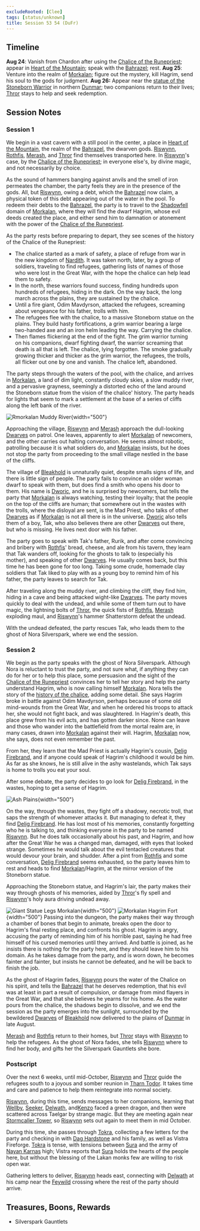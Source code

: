 ```yaml
---
excludeRooted: [Clee]
tags: [status/unknown]
title: Session 53 54 (DuFr)
---
```



## Timeline

**Aug 24**: Vanish from Chardon after using the [Chalice of the Runepriest](<../../../things/artifacts-of-power/chalice-of-the-runepriest.md>); appear in [Heart of the Mountain](<../../../cosmology/multiverse/spiritual-realms/divine-realms/heart-of-the-mountain.md>); speak with the [Bahrazel](<../../../cosmology/gods/embodied-gods/bahrazel.md>); rest.
**Aug 25**: Venture into the realm of [Morkalan](<../../../cosmology/multiverse/echo-realms/shadowfell/morkalan.md>); figure out the mystery, kill Hagrim, send his soul to the gods for judgment.
**Aug 26:** Appear near the [statue of the Stoneborn Warrior](<../../../gazetteer/greater-dunmar/dunmari-basin/stoneborn-statue-dungeon.md>) in northern [Dunmar](<../../../gazetteer/greater-dunmar/realms/dunmar/dunmar.md>); two companions return to their lives; [Thror](<../../../people/pcs/dunmar-fellowship/guests/thror.md>) stays to help and seek redemption.

## Session Notes

### Session 1

We begin in a vast cavern with a still pool in the center, a place in [Heart of the Mountain](<../../../cosmology/multiverse/spiritual-realms/divine-realms/heart-of-the-mountain.md>), the realm of the [Bahrazel](<../../../cosmology/gods/embodied-gods/bahrazel.md>), the dwarven gods. [Riswynn](<../../../people/pcs/dunmar-fellowship/riswynn.md>), [Rothfis](<../../../people/pcs/dunmar-fellowship/guests/rothfis.md>), [Merash](<../../../people/pcs/dunmar-fellowship/guests/merash.md>), and [Thror](<../../../people/pcs/dunmar-fellowship/guests/thror.md>) find themselves transported here. In [Riswynn](<../../../people/pcs/dunmar-fellowship/riswynn.md>)'s case, by the [Chalice of the Runepriest](<../../../things/artifacts-of-power/chalice-of-the-runepriest.md>); in everyone else's, by divine magic, and not necessarily by choice. 

As the sound of hammers banging against anvils and the smell of iron permeates the chamber, the party feels they are in the presence of the gods. All, but [Riswynn](<../../../people/pcs/dunmar-fellowship/riswynn.md>), owing a debt, which the [Bahrazel](<../../../cosmology/gods/embodied-gods/bahrazel.md>) now claim, a physical token of this debt appearing out of the water in the pool. To redeem their debts to the [Bahrazel](<../../../cosmology/gods/embodied-gods/bahrazel.md>), the party is to travel to the [Shadowfell](<../../../cosmology/multiverse/echo-realms/shadowfell/shadowfell.md>) domain of [Morkalan](<../../../cosmology/multiverse/echo-realms/shadowfell/morkalan.md>), where they will find the dwarf Hagrim, whose evil deeds created the place, and either send him to damnation or atonement with the power of the [Chalice of the Runepriest](<../../../things/artifacts-of-power/chalice-of-the-runepriest.md>). 

As the party rests before preparing to depart, they see scenes of the history of the Chalice of the Runepriest:

- The chalice started as a mark of safety, a place of refuge from war in the new kingdom of [Nardith](<../../../gazetteer/greater-dunmar/realms/nardith/nardith.md>). It was taken north, later, by a group of soldiers, traveling to find refugees, gathering lists of names of those who were lost in the Great War, with the hope the chalice can help lead them to safety. 
- In the north, these warriors found success, finding hundreds upon hundreds of refugees, hiding in the dark. On the way back, the long march across the plains, they are sustained by the chalice. 
- Until a fire giant, Odim Mavdyrson, attacked the refugees, screaming about vengeance for his father, trolls with him. 
- The refugees flee with the chalice, to a massive Stoneborn statue on the plains. They build hasty fortifications, a grim warrior bearing a large two-handed axe and an iron helm leading the way. Carrying the chalice. 
- Then flames flickering at the end of the fight. The grim warrior turning on his companions, dwarf fighting dwarf, the warrior screaming that death is all that is left. The chalice, lying forgotten. The smoke gradually growing thicker and thicker as the grim warrior, the refugees, the trolls, all flicker out one by one and vanish. The chalice left, abandoned.

The party steps through the waters of the pool, with the chalice, and arrives in [Morkalan](<../../../cosmology/multiverse/echo-realms/shadowfell/morkalan.md>), a land of dim light, constantly cloudy skies, a slow muddy river, and a pervasive grayness, seemingly a distorted echo of the land around the Stoneborn statue from the vision of the chalice' history. The party heads for lights that seem to mark a settlement at the base of a series of cliffs along the left bank of the river. 

![Rmorkalan Muddy River](../../../assets/rmorkalan-muddy-river.png){width="500"}

Approaching the village, [Riswynn](<../../../people/pcs/dunmar-fellowship/riswynn.md>) and [Merash](<../../../people/pcs/dunmar-fellowship/guests/merash.md>) approach the dull-looking [Dwarves](<../../../species/children-of-the-embodied-gods/dwarves/dwarves.md>) on patrol. One leaves, apparently to alert [Morkalan](<../../../cosmology/multiverse/echo-realms/shadowfell/morkalan.md>) of newcomers, and the other carries out halting conversation. He seems almost robotic, patrolling because it is what soldiers do, and [Morkalan](<../../../cosmology/multiverse/echo-realms/shadowfell/morkalan.md>) insists, but he does not stop the party from proceeding to the small village nestled in the base of the cliffs.

The village of [Bleakhold](<../../../cosmology/multiverse/echo-realms/shadowfell/bleakhold.md>) is unnaturally quiet, despite smalls signs of life, and there is little sign of people. The party fails to convince an older woman dwarf to speak with them, but does find a smith who opens his door to them. His name is [Dworic](<../../../people/dwarves/dworic.md>), and he is surprised by newcomers, but tells the party that [Morkalan](<../../../cosmology/multiverse/echo-realms/shadowfell/morkalan.md>) is always watching, testing their loyalty; that the people on the top of the cliffs are human; that somewhere out in the wastes with the trolls, where the disloyal are sent, is the Mad Priest, who talks of other [Dwarves](<../../../species/children-of-the-embodied-gods/dwarves/dwarves.md>) as if [Morkalan](<../../../cosmology/multiverse/echo-realms/shadowfell/morkalan.md>) is not all there is in the universe. [Dworic](<../../../people/dwarves/dworic.md>) also tells them of a boy, Tak, who also believes there are other [Dwarves](<../../../species/children-of-the-embodied-gods/dwarves/dwarves.md>) out there, but who is missing. He lives next door with his father. 

The party goes to speak with Tak's father, Rurik, and after come convincing and bribery with [Rothfis](<../../../people/pcs/dunmar-fellowship/guests/rothfis.md>)' bread, cheese, and ale from his tavern, they learn that Tak wanders off, looking for the ghosts to talk to (especially his mother), and speaking of other [Dwarves](<../../../species/children-of-the-embodied-gods/dwarves/dwarves.md>). He usually comes back, but this time he has been gone for too long. Taking some crude, homemade clay soldiers that Tak liked to play with as a young boy to remind him of his father, the party leaves to search for Tak.

After traveling along the muddy river, and climbing the cliff, they find him, hiding in a cave and being attacked wight-like [Dwarves](<../../../species/children-of-the-embodied-gods/dwarves/dwarves.md>). The party moves quickly to deal with the undead, and while some of them turn out to have magic, the lightning bolts of [Thror](<../../../people/pcs/dunmar-fellowship/guests/thror.md>), the quick fists of [Rothfis](<../../../people/pcs/dunmar-fellowship/guests/rothfis.md>), [Merash](<../../../people/pcs/dunmar-fellowship/guests/merash.md>) exploding maul, and [Riswynn](<../../../people/pcs/dunmar-fellowship/riswynn.md>)'s hammer Shatterstorm defeat the undead. 

With the undead defeated, the party rescues Tak, who leads them to the ghost of Nora Silverspark, where we end the session. 

### Session 2

We begin as the party speaks with the ghost of Nora Silverspark. Although Nora is reluctant to trust the party, and not sure what, if anything they can do for her or to help this place, some persuasion and the sight of the [Chalice of the Runepriest](<../../../things/artifacts-of-power/chalice-of-the-runepriest.md>) convinces her to tell her story and help the party understand Hagrim, who is now calling himself [Morkalan](<../../../cosmology/multiverse/echo-realms/shadowfell/morkalan.md>). Nora tells the story of the [history of the chalice](<../../../things/artifacts-of-power/chalice-of-the-runepriest.md#history-of-the-chalice>), adding some detail. She says Hagrim broke in battle against Odim Mavdyrson, perhaps because of some old mind-wounds from the Great War, and when he ordered his troops to attack her, she would not fight back, and was slaughtered. In Hagrim's death, this place grew from his evil acts, and has gotten darker since. None can leave and those who wander into the battlefield from the mortal realm are, in many cases, drawn into [Morkalan](<../../../cosmology/multiverse/echo-realms/shadowfell/morkalan.md>) against their will. Hagrim, [Morkalan](<../../../cosmology/multiverse/echo-realms/shadowfell/morkalan.md>) now, she says, does not even remember the past. 

From her, they learn that the Mad Priest is actually Hagrim's cousin, [Delig Firebrand](<../../../people/dwarves/delig-firebrand.md>), and if anyone could speak of Hagrim's childhood it would be him. As far as she knows, he is still alive in the ashy wastelands, which Tak says is home to trolls you eat your soul. 

After some debate, the party decides to go look for [Delig Firebrand](<../../../people/dwarves/delig-firebrand.md>), in the wastes, hoping to get a sense of Hagrim. 

![Ash Plains](../../../assets/ash-plains.png){width="500"}

On the way, through the wastes, they fight off a shadowy, necrotic troll, that saps the strength of whomever attacks it. But managing to defeat it, they find [Delig Firebrand](<../../../people/dwarves/delig-firebrand.md>). He has lost most of his memories, constantly forgetting who he is talking to, and thinking everyone in the party to be named [Riswynn](<../../../people/pcs/dunmar-fellowship/riswynn.md>). But he does talk occasionally about his past, and Hagrim, and how after the Great War he was a changed man, damaged, with eyes that looked strange. Sometimes he would talk about the evil tentacled creatures that would devour your brain, and shudder. After a pint from [Rothfis](<../../../people/pcs/dunmar-fellowship/guests/rothfis.md>) and some conversation, [Delig Firebrand](<../../../people/dwarves/delig-firebrand.md>) seems exhausted, so the party leaves him to rest and heads to find [Morkalan](<../../../cosmology/multiverse/echo-realms/shadowfell/morkalan.md>)/Hagrim, at the mirror version of the Stoneborn statue.

Approaching the Stoneborn statue, and Hagrim's lair, the party makes their way through ghosts of his memories, aided by [Thror](<../../../people/pcs/dunmar-fellowship/guests/thror.md>)'s fly spell and [Riswynn](<../../../people/pcs/dunmar-fellowship/riswynn.md>)'s holy aura driving undead away. 

![Giant Statue Legs Morkalan](../../../assets/giant-statue-legs-morkalan.png){width="500"}
![Morkalan Hagrim Fort](../../../assets/morkalan-hagrim-fort.png){width="500"}
Passing into the dungeon, the party makes their way through a chamber of bones that begin to animate, breaks open the door to Hagrim's final resting place, and confronts his ghost. Hagrim is angry, accusing the party of reminding him of his horrible past, saying he had free himself of his cursed memories until they arrived. And battle is joined, as he insists there is nothing for the party here, and they should leave him to his domain. As he takes damage from the party, and is worn down, he becomes fainter and fainter, but insists he cannot be defeated, and he will be back to finish the job. 

As the ghost of Hagrim fades, [Riswynn](<../../../people/pcs/dunmar-fellowship/riswynn.md>) pours the water of the Chalice on his spirit, and tells the [Bahrazel](<../../../cosmology/gods/embodied-gods/bahrazel.md>) that he deserves redemption, that his evil was at least in part a result of compulsion, or damage from mind flayers in the Great War, and that she believes he yearns for his home. As the water pours from the chalice, the shadows begin to dissolve, and we end the session as the party emerges into the sunlight, surrounded by the bewildered [Dwarves](<../../../species/children-of-the-embodied-gods/dwarves/dwarves.md>) of [Bleakhold](<../../../cosmology/multiverse/echo-realms/shadowfell/bleakhold.md>) now delivered to the plains of [Dunmar](<../../../gazetteer/greater-dunmar/realms/dunmar/dunmar.md>) in late August. 

[Merash](<../../../people/pcs/dunmar-fellowship/guests/merash.md>) and [Rothfis](<../../../people/pcs/dunmar-fellowship/guests/rothfis.md>) return to their homes, but [Thror](<../../../people/pcs/dunmar-fellowship/guests/thror.md>) stays with [Riswynn](<../../../people/pcs/dunmar-fellowship/riswynn.md>) to help the refugees. As the ghost of Nora fades, she tells [Riswynn](<../../../people/pcs/dunmar-fellowship/riswynn.md>) where to find her body, and gifts her the Silverspark Gauntlets she bore. 

### Postscript

Over the next 6 weeks, until mid-October, [Riswynn](<../../../people/pcs/dunmar-fellowship/riswynn.md>) and [Thror](<../../../people/pcs/dunmar-fellowship/guests/thror.md>) guide the refugees south to a joyous and somber reunion in [Tharn Todor](<../../../gazetteer/greater-dunmar/realms/nardith/tharn-todor.md>). It takes time and care and patience to help them reintegrate into normal society.

[Riswynn](<../../../people/pcs/dunmar-fellowship/riswynn.md>), during this time, sends messages to her companions, learning that [Wellby](<../../../people/pcs/dunmar-fellowship/wellby.md>), [Seeker](<../../../people/pcs/dunmar-fellowship/seeker.md>), [Delwath](<../../../people/pcs/dunmar-fellowship/delwath.md>), and[Kenzo](<../../../people/pcs/dunmar-fellowship/kenzo.md>) faced a green dragon, and then were scattered across Taelgar by strange magic. But they are meeting again near [Stormcaller Tower](<../../../gazetteer/greater-dunmar/dunmari-basin/stormcaller-tower.md>), so [Riswynn](<../../../people/pcs/dunmar-fellowship/riswynn.md>) sets out again to meet them in mid October. 

During this time, she passes through [Tokra](<../../../gazetteer/greater-dunmar/realms/dunmar/central-dunmar/tokra/tokra.md>), collecting a few letters for the party and checking in with [Dag Hardstone](<../../../people/dwarves/dag-hardstone.md>) and his family, as well as Vistra Fireforge. [Tokra](<../../../gazetteer/greater-dunmar/realms/dunmar/central-dunmar/tokra/tokra.md>) is tense, with tensions between [Sura](<../../../people/dunmari/sura.md>) and the army of [Nayan Karnas](<../../../people/dunmari/nayan-karnas.md>) high; Vistra reports that [Sura](<../../../people/dunmari/sura.md>) holds the hearts of the people here, but without the blessing of the Lakan monks few are willing to risk open war. 

Gathering letters to deliver, [Riswynn](<../../../people/pcs/dunmar-fellowship/riswynn.md>) heads east, connecting with [Delwath](<../../../people/pcs/dunmar-fellowship/delwath.md>) at his camp near the [Feywild](<../../../cosmology/multiverse/echo-realms/feywild/feywild.md>) crossing where the rest of the party should arrive. 

## Treasures, Boons, Rewards
- Silverspark Gauntlets 